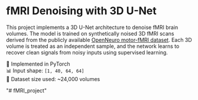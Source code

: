 # fMRI Denoising with 3D U-Net

This project implements a 3D U-Net architecture to denoise fMRI brain volumes. The model is trained on synthetically noised 3D fMRI scans derived from the publicly available [OpenNeuro motor-fMRI dataset](https://openneuro.org/datasets/ds005239). Each 3D volume is treated as an independent sample, and the network learns to recover clean signals from noisy inputs using supervised learning.

🔧 Implemented in PyTorch  
📊 Input shape: `[1, 40, 64, 64]`  
📁 Dataset size used: ~24,000 volumes

"# fMRI_project" 
